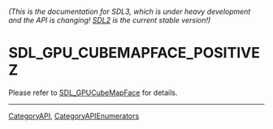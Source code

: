###### (This is the documentation for SDL3, which is under heavy development and the API is changing! [SDL2](https://wiki.libsdl.org/SDL2/) is the current stable version!)
# SDL_GPU_CUBEMAPFACE_POSITIVEZ

Please refer to [SDL_GPUCubeMapFace](SDL_GPUCubeMapFace) for details.

----
[CategoryAPI](CategoryAPI), [CategoryAPIEnumerators](CategoryAPIEnumerators)

